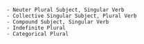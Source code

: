 	- Neuter Plural Subject, Singular Verb
	- Collective Singular Subject, Plural Verb
	- Compound Subject, Singular Verb
	- Indefinite Plural
	- Categorical Plural